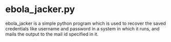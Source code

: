# ebola_jacker.py
ebola_jacker is a simple python program which is used to recover the saved credentials like username and password in a system in which it runs, and mails the output to the mail id specified in it.
